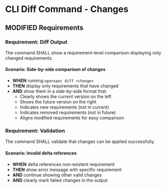 # CLI Diff Command - Changes

## MODIFIED Requirements

### Requirement: Diff Output

The command SHALL show a requirement-level comparison displaying only changed requirements.

#### Scenario: Side-by-side comparison of changes

- **WHEN** running `openspec diff <change>`
- **THEN** display only requirements that have changed
- **AND** show them in a side-by-side format that:
  - Clearly shows the current version on the left
  - Shows the future version on the right
  - Indicates new requirements (not in current)
  - Indicates removed requirements (not in future)
  - Aligns modified requirements for easy comparison

### Requirement: Validation

The command SHALL validate that changes can be applied successfully.

#### Scenario: Invalid delta references

- **WHEN** delta references non-existent requirement
- **THEN** show error message with specific requirement
- **AND** continue showing other valid changes
- **AND** clearly mark failed changes in the output